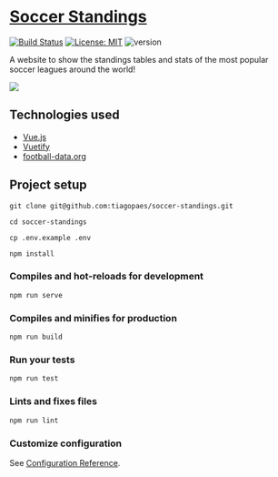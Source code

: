 # [Soccer Standings](https://tiagopaes.github.io/soccer-standings/)
[![Build Status](https://travis-ci.org/tiagopaes/soccer-standings.svg?branch=master)](https://travis-ci.org/tiagopaes/soccer-standings)
[![License: MIT](https://img.shields.io/badge/License-MIT-blue.svg)](https://opensource.org/licenses/MIT)
![version](https://img.shields.io/badge/version-1.0.0-blue)

A website to show the standings tables and stats of the most popular soccer leagues around the world!

![](https://github.com/tiagopaes/soccer-standings/blob/master/screenshot.png)

## Technologies used
- [Vue.js](https://vuejs.org)
- [Vuetify](https://vuetifyjs.com)
- [football-data.org](https://www.football-data.org)

## Project setup
```
git clone git@github.com:tiagopaes/soccer-standings.git
```
```
cd soccer-standings
```
```
cp .env.example .env
```
```
npm install
```

### Compiles and hot-reloads for development
```
npm run serve
```

### Compiles and minifies for production
```
npm run build
```

### Run your tests
```
npm run test
```

### Lints and fixes files
```
npm run lint
```

### Customize configuration
See [Configuration Reference](https://cli.vuejs.org/config/).
